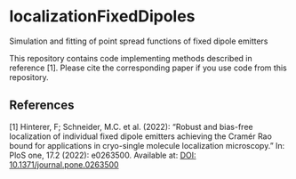 # localizationFixedDipoles
Simulation and fitting of point spread functions of fixed dipole emitters

This repository contains code implementing methods described in reference [1]. Please cite the corresponding paper if you use code from this repository.

References
----------
<a name="HintererSchneider2022"></a>[1] Hinterer, F; Schneider, M.C. et al. (2022):
  “Robust and bias-free localization of individual fixed dipole emitters achieving the Cramér Rao bound for applications in cryo-single molecule localization microscopy.”
  In: PloS one, 17.2 (2022): e0263500.
  Available at: [DOI: 10.1371/journal.pone.0263500](https://doi.org/10.1371/journal.pone.0263500)
